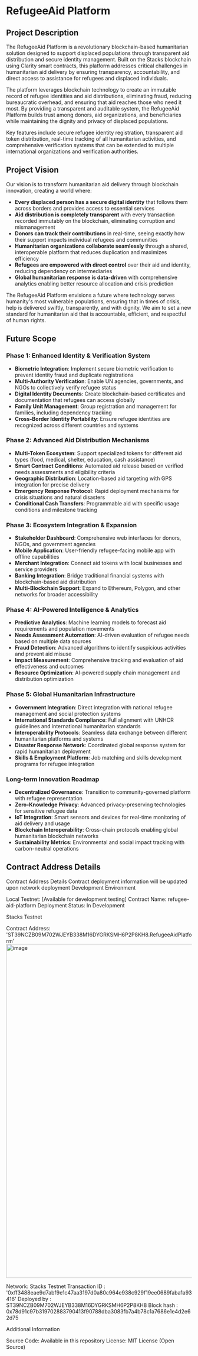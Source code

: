 # RefugeeAid Platform
## Project Description

The RefugeeAid Platform is a revolutionary blockchain-based humanitarian solution designed to support displaced populations through transparent aid distribution and secure identity management. Built on the Stacks blockchain using Clarity smart contracts, this platform addresses critical challenges in humanitarian aid delivery by ensuring transparency, accountability, and direct access to assistance for refugees and displaced individuals.

The platform leverages blockchain technology to create an immutable record of refugee identities and aid distributions, eliminating fraud, reducing bureaucratic overhead, and ensuring that aid reaches those who need it most. By providing a transparent and auditable system, the RefugeeAid Platform builds trust among donors, aid organizations, and beneficiaries while maintaining the dignity and privacy of displaced populations.

Key features include secure refugee identity registration, transparent aid token distribution, real-time tracking of all humanitarian activities, and comprehensive verification systems that can be extended to multiple international organizations and verification authorities.

## Project Vision

Our vision is to transform humanitarian aid delivery through blockchain innovation, creating a world where:

- **Every displaced person has a secure digital identity** that follows them across borders and provides access to essential services
- **Aid distribution is completely transparent** with every transaction recorded immutably on the blockchain, eliminating corruption and mismanagement
- **Donors can track their contributions** in real-time, seeing exactly how their support impacts individual refugees and communities
- **Humanitarian organizations collaborate seamlessly** through a shared, interoperable platform that reduces duplication and maximizes efficiency
- **Refugees are empowered with direct control** over their aid and identity, reducing dependency on intermediaries
- **Global humanitarian response is data-driven** with comprehensive analytics enabling better resource allocation and crisis prediction

The RefugeeAid Platform envisions a future where technology serves humanity's most vulnerable populations, ensuring that in times of crisis, help is delivered swiftly, transparently, and with dignity. We aim to set a new standard for humanitarian aid that is accountable, efficient, and respectful of human rights.

## Future Scope

### Phase 1: Enhanced Identity & Verification System
- **Biometric Integration**: Implement secure biometric verification to prevent identity fraud and duplicate registrations
- **Multi-Authority Verification**: Enable UN agencies, governments, and NGOs to collectively verify refugee status
- **Digital Identity Documents**: Create blockchain-based certificates and documentation that refugees can access globally
- **Family Unit Management**: Group registration and management for families, including dependency tracking
- **Cross-Border Identity Portability**: Ensure refugee identities are recognized across different countries and systems

### Phase 2: Advanced Aid Distribution Mechanisms  
- **Multi-Token Ecosystem**: Support specialized tokens for different aid types (food, medical, shelter, education, cash assistance)
- **Smart Contract Conditions**: Automated aid release based on verified needs assessments and eligibility criteria
- **Geographic Distribution**: Location-based aid targeting with GPS integration for precise delivery
- **Emergency Response Protocol**: Rapid deployment mechanisms for crisis situations and natural disasters
- **Conditional Cash Transfers**: Programmable aid with specific usage conditions and milestone tracking

### Phase 3: Ecosystem Integration & Expansion
- **Stakeholder Dashboard**: Comprehensive web interfaces for donors, NGOs, and government agencies
- **Mobile Application**: User-friendly refugee-facing mobile app with offline capabilities
- **Merchant Integration**: Connect aid tokens with local businesses and service providers
- **Banking Integration**: Bridge traditional financial systems with blockchain-based aid distribution
- **Multi-Blockchain Support**: Expand to Ethereum, Polygon, and other networks for broader accessibility

### Phase 4: AI-Powered Intelligence & Analytics
- **Predictive Analytics**: Machine learning models to forecast aid requirements and population movements
- **Needs Assessment Automation**: AI-driven evaluation of refugee needs based on multiple data sources
- **Fraud Detection**: Advanced algorithms to identify suspicious activities and prevent aid misuse
- **Impact Measurement**: Comprehensive tracking and evaluation of aid effectiveness and outcomes
- **Resource Optimization**: AI-powered supply chain management and distribution optimization

### Phase 5: Global Humanitarian Infrastructure
- **Government Integration**: Direct integration with national refugee management and social protection systems
- **International Standards Compliance**: Full alignment with UNHCR guidelines and international humanitarian standards
- **Interoperability Protocols**: Seamless data exchange between different humanitarian platforms and systems
- **Disaster Response Network**: Coordinated global response system for rapid humanitarian deployment
- **Skills & Employment Platform**: Job matching and skills development programs for refugee integration

### Long-term Innovation Roadmap
- **Decentralized Governance**: Transition to community-governed platform with refugee representation
- **Zero-Knowledge Privacy**: Advanced privacy-preserving technologies for sensitive refugee data
- **IoT Integration**: Smart sensors and devices for real-time monitoring of aid delivery and usage
- **Blockchain Interoperability**: Cross-chain protocols enabling global humanitarian blockchain networks
- **Sustainability Metrics**: Environmental and social impact tracking with carbon-neutral operations

## Contract Address Details

Contract Address Details
Contract deployment information will be updated upon network deployment
Development Environment



Local Testnet: [Available for development testing]
Contract Name: refugee-aid-platform
Deployment Status: In Development

Stacks Testnet

Contract Address: 'ST39NCZB09M702WJEYB338M16DYGRKSMH6P2P8KH8.RefugeeAidPlatform'
<img width="1861" height="904" alt="image" src="https://github.com/user-attachments/assets/aefb0530-c953-4862-a0cb-a32010a070d0" />

Network: Stacks Testnet
Transaction ID : '0xff3488eae9d7abf9e1c47aa3197d0a80c964e938c929f19ee0689faba1a93416'
Deployed by : ST39NCZB09M702WJEYB338M16DYGRKSMH6P2P8KH8
Block hash : 0x78d91c97b319702883790413f90788dba3083fb7a4b78c1a7686e1e4d2e62d75

Additional Information

Source Code: Available in this repository
License: MIT License (Open Source)




